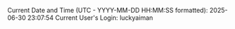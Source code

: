 Current Date and Time (UTC - YYYY-MM-DD HH:MM:SS formatted): 2025-06-30 23:07:54
Current User's Login: luckyaiman
